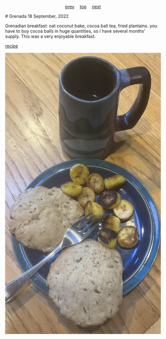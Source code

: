 <span><p align=center>
[prev](greece.md)&emsp;
[top](../index.md)&emsp;
[next](guatemala.md)
</p></span>
# Grenada
18 September, 2022


Grenadian breakfast: oat coconut bake, cocoa ball tea, fried
plantains. you have to buy cocoa balls in huge quantities, so I have
several months' supply. This was a very enjoyable breakfast.

[recipe](https://spiceislandcooking.com/index.php/2022/02/05/grenadian-independence-breakfast/)

![breakfast](images/grenada.jpeg)
